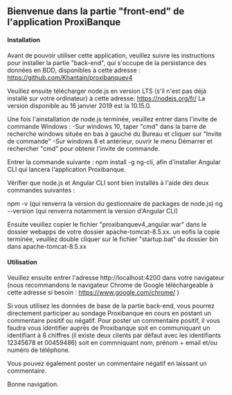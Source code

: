 <h2>Bienvenue dans la partie "front-end" de l'application ProxiBanque</h2>


<h4>Installation</h4>


Avant de pouvoir utiliser cette application, veuillez suivre les instructions pour installer la partie "back-end", qui s'occupe de la persistance des données en BDD, disponibles à cette adresse : https://github.com/Khantain/proxibanquev4

Veuillez ensuite télécharger node.js en version LTS (s'il n'est pas déjà installé sur votre ordinateur) à cette adresse: https://nodejs.org/fr/
La version disponible au 16 janvier 2019 est la 10.15.0.

Une fois l'ainstallation de node.js terminée, veuillez entrer dans l'invite de commande Windows :
-Sur windows 10, taper "cmd" dans la barre de recherche windows située en bas à gauche du Bureau et cliquer sur "Invite de commande"
-Sur windows 8 et antérieur, ouvrir le menu Démarrer et rechercher "cmd" pour obtenir l'invite de commande.

Entrer la commande suivante : npm install -g ng-cli, afin d'installer Angular CLI qui lancera l'application Proxibanque.

Vérifier que node.js et Angular CLI sont bien installés à l'aide des deux commandes suivantes :

npm -v (qui renverra la version du gestionnaire de packages de node.js)
ng --version (qui renverra notamment la version d'Angular CLI)

Ensuite veuillez copier le fichier "proxibanquev4_angular.war" dans le dossier webapps de votre dossier apache-tomcat-8.5.xx. un eofis la copie terminée, veuillez double cliquer sur le fichier "startup.bat" du dossier bin dans apache-tomcat-8.5.xx


<h4>Utilisation</h4>

Veuillez ensuite entrer l'adresse http://localhost:4200 dans votre navigateur (nous recommandons le navigateur Chrome de Google
téléchargeable à cette adresse si besoin : https://www.google.com/chrome/ )

Si vous utilisez les données de base  de la partie back-end, vous pourrez directement participer au sondage Proxibanque en cours en postant un commentaire positif ou négatif. Pour poster un commentaire positif, il vous faudra vous identifier auprès de Proxibanque soit en communiquant un identifiant à 8 chiffres (il existe deux clients par défaut avec les identifiants 12345678 et 00459486) soit en commniquant nom, prénom + email et/ou numéro de téléphone.

Vous pouvez également poster un commentaire négatif en laissant un commentaire.

Bonne navigation.
